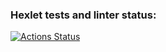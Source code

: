 ### Hexlet tests and linter status:
[![Actions Status](https://github.com/Mosto24/frontend-project-46/actions/workflows/hexlet-check.yml/badge.svg)](https://github.com/Mosto24/frontend-project-46/actions)